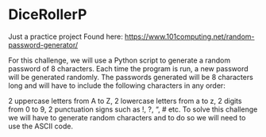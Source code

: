 # DiceRollerP
Just a practice project
Found here:
https://www.101computing.net/random-password-generator/

For this challenge, we will use a Python script to generate a random password of 8 characters. Each time the program is run, a new password will be generated randomly. The passwords generated will be 8 characters long and will have to include the following characters in any order:

2 uppercase letters from A to Z,
2 lowercase letters from a to z,
2 digits from 0 to 9,
2 punctuation signs such as !, ?, “, # etc.
To solve this challenge we will have to generate random characters and to do so we will need to use the ASCII code.
